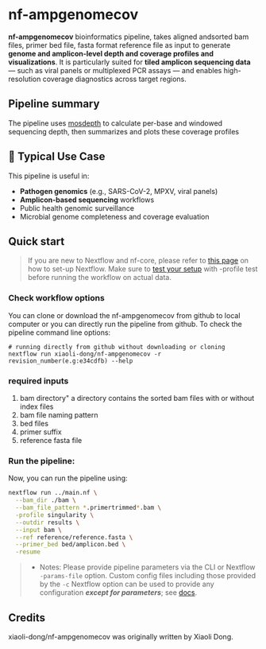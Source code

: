 


# nf-ampgenomecov

**nf-ampgenomecov** bioinformatics pipeline, takes aligned andsorted bam files, primer bed file, fasta format reference file as input to generate **genome and amplicon-level depth and coverage profiles and visualizations**.  It is particularly suited for **tiled amplicon sequencing data** — such as viral panels or multiplexed PCR assays — and enables high-resolution coverage diagnostics across target regions.

## Pipeline summary
The pipeline uses [mosdepth](https://github.com/brentp/mosdepth) to calculate per-base and windowed sequencing depth, then summarizes and plots these coverage profiles 

## 🧬 Typical Use Case
This pipeline is useful in:
- **Pathogen genomics** (e.g., SARS-CoV-2, MPXV, viral panels)
- **Amplicon-based sequencing** workflows
- Public health genomic surveillance
- Microbial genome completeness and coverage evaluation

## Quick start

>If you are new to Nextflow and nf-core, please refer to [this page](https://nf-co.re/docs/usage/installation) on how to set-up Nextflow. Make sure to [test your setup](https://nf-co.re/docs/usage/introduction#how-to-run-a-pipeline) with -profile test before running the workflow on actual data.

### Check workflow options
You can clone or download the nf-ampgenomecov from github to local computer or you can directly run the pipeline from github. To check the pipeline command line options:

```{r df-drop-ok, class.source="bg-success"}
# running directly from github without downloading or cloning
nextflow run xiaoli-dong/nf-ampgenomecov -r revision_number(e.g:e34cdfb) --help
```

### required inputs
1. bam directory" a directory contains the sorted bam files with or without index files
2. bam file naming pattern
3. bed files
4. primer suffix
5. reference fasta file
### Run the pipeline:
Now, you can run the pipeline using:

<!-- TODO nf-core: update the following command to include all required parameters for a minimal example -->

```bash
nextflow run ../main.nf \
  --bam_dir ./bam \
  --bam_file_pattern *.primertrimmed*.bam \
  -profile singularity \
  --outdir results \
  --input bam \
  --ref reference/reference.fasta \
  --primer_bed bed/amplicon.bed \
  -resume 

```  
>* Notes: Please provide pipeline parameters via the CLI or Nextflow `-params-file` option. Custom config files including those provided by the `-c` Nextflow option can be used to provide any configuration _**except for parameters**_; see [docs](https://nf-co.re/docs/usage/getting_started/configuration#custom-configuration-files).

## Credits
xiaoli-dong/nf-ampgenomecov was originally written by Xiaoli Dong.


